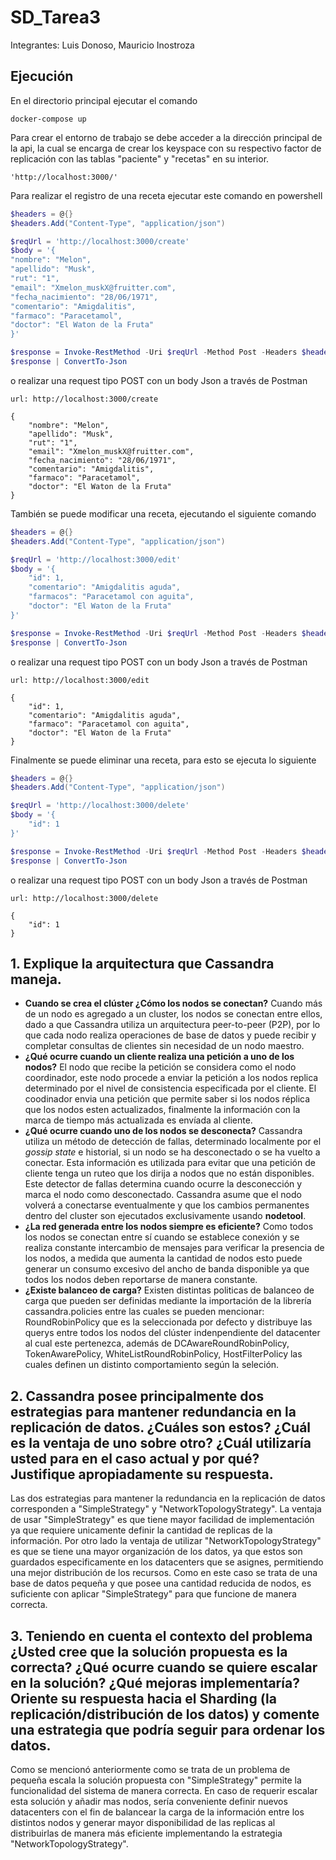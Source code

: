# SD_Tarea3
Integrantes: Luis Donoso, Mauricio Inostroza

## Ejecución
En el directorio principal ejecutar el comando
```
docker-compose up
```

Para crear el entorno de trabajo se debe acceder a la dirección principal de la api, la cual se encarga de crear los keyspace con su respectivo factor de replicación con las tablas "paciente" y "recetas" en su interior.
```
'http://localhost:3000/'
```

Para realizar el registro de una receta ejecutar este comando en powershell 
```powershell
$headers = @{}
$headers.Add("Content-Type", "application/json")

$reqUrl = 'http://localhost:3000/create'
$body = '{
"nombre": "Melon",
"apellido": "Musk",
"rut": "1",
"email": "Xmelon_muskX@fruitter.com",
"fecha_nacimiento": "28/06/1971",
"comentario": "Amigdalitis",
"farmaco": "Paracetamol",
"doctor": "El Waton de la Fruta"
}'

$response = Invoke-RestMethod -Uri $reqUrl -Method Post -Headers $headers -ContentType 'application/json' -Body $body
$response | ConvertTo-Json
```
o realizar una request tipo POST con un body Json a través de Postman
```
url: http://localhost:3000/create
```
```
{
    "nombre": "Melon",
    "apellido": "Musk",
    "rut": "1",
    "email": "Xmelon_muskX@fruitter.com",
    "fecha_nacimiento": "28/06/1971",
    "comentario": "Amigdalitis",
    "farmaco": "Paracetamol",
    "doctor": "El Waton de la Fruta"
}
```
También se puede modificar una receta, ejecutando el siguiente comando
```powershell
$headers = @{}
$headers.Add("Content-Type", "application/json")

$reqUrl = 'http://localhost:3000/edit'
$body = '{
    "id": 1,
    "comentario": "Amigdalitis aguda",
    "farmacos": "Paracetamol con aguita",
    "doctor": "El Waton de la Fruta"
}'

$response = Invoke-RestMethod -Uri $reqUrl -Method Post -Headers $headers -ContentType 'application/json' -Body $body
$response | ConvertTo-Json
```
o realizar una request tipo POST con un body Json a través de Postman
```
url: http://localhost:3000/edit
```
```
{
    "id": 1,
    "comentario": "Amigdalitis aguda",
    "farmaco": "Paracetamol con aguita",
    "doctor": "El Waton de la Fruta"
}
```
Finalmente se puede eliminar una receta, para esto se ejecuta lo siguiente
```powershell
$headers = @{}
$headers.Add("Content-Type", "application/json")

$reqUrl = 'http://localhost:3000/delete'
$body = '{
    "id": 1
}'

$response = Invoke-RestMethod -Uri $reqUrl -Method Post -Headers $headers -ContentType 'application/json' -Body $body
$response | ConvertTo-Json
```

o realizar una request tipo POST con un body Json a través de Postman
```
url: http://localhost:3000/delete
```
```
{
    "id": 1
}
```

## 1. Explique la arquitectura que Cassandra maneja.
* **Cuando se crea el clúster ¿Cómo los nodos se conectan?** 
Cuando más de un nodo es agregado a un cluster, los nodos se conectan entre ellos, dado a que Cassandra utiliza un arquitectura peer-to-peer (P2P), por lo que cada nodo realiza operaciones de base de datos y puede recibir y completar consultas de clientes sin necesidad de un nodo maestro. 
* **¿Qué ocurre cuando un cliente realiza una petición a uno de los nodos?**
El nodo que recibe la petición se considera como el nodo coordinador, este nodo procede a enviar la petición a los nodos replica determinado por el nivel de consistencia especificada por el cliente. El coodinador envia una petición que permite saber si los nodos réplica que los nodos esten actualizados, finalmente la información con la marca de tiempo más actualizada es envíada al cliente.
* **¿Qué ocurre cuando uno de los nodos se desconecta?**
Cassandra utiliza un método de detección de fallas, determinado localmente por el *gossip state* e historial, si un nodo se ha desconectado o se ha vuelto a conectar. Esta información es utilizada para evitar que una petición de cliente tenga un ruteo que los dirija a nodos que no están disponibles. Este detector de fallas determina cuando ocurre la desconección y marca el nodo como desconectado. Cassandra asume que el nodo volverá a conectarse eventualmente y que los cambios permanentes dentro del cluster son ejecutados exclusivamente usando **nodetool**.
* **¿La red generada entre los nodos siempre es eficiente?**
Como todos los nodos se conectan entre sí cuando se establece conexión y se realiza constante intercambio de mensajes para verificar la presencia de los nodos, a medida que aumenta la cantidad de nodos esto puede generar un consumo excesivo del ancho de banda disponible ya que todos los nodos deben reportarse de manera constante.
* **¿Existe balanceo de carga?**
Existen distintas politicas de balanceo de carga que pueden ser definidas mediante la importación de la librería cassandra.policies entre las cuales se pueden mencionar: RoundRobinPolicy que es la seleccionada por defecto y distribuye las querys entre todos los nodos del clúster indenpendiente del datacenter al cual este pertenezca, además de DCAwareRoundRobinPolicy, TokenAwarePolicy, WhiteListRoundRobinPolicy, HostFilterPolicy las cuales definen un distinto comportamiento según la seleción.
## 2. Cassandra posee principalmente dos estrategias para mantener redundancia en la replicación de datos. ¿Cuáles son estos? ¿Cuál es la ventaja de uno sobre otro? ¿Cuál utilizaría usted para en el caso actual y por qué? Justifique apropiadamente su respuesta.
Las dos estrategias para mantener la redundancia en la replicación de datos corresponden a "SimpleStrategy" y "NetworkTopologyStrategy". La ventaja de usar "SimpleStrategy" es que tiene mayor facilidad de implementación ya que requiere unicamente definir la cantidad de replicas de la información. Por otro lado la ventaja de utilizar "NetworkTopologyStrategy" es que se tiene una mayor organización de los datos, ya que estos son guardados especificamente en los datacenters que se asignes, permitiendo una mejor distribución de los recursos. Como en este caso se trata de una base de datos pequeña y que posee una cantidad reducida de nodos, es suficiente con aplicar "SimpleStrategy" para que funcione de manera correcta.
## 3. Teniendo en cuenta el contexto del problema ¿Usted cree que la solución propuesta es la correcta? ¿Qué ocurre cuando se quiere escalar en la solución? ¿Qué mejoras implementaría? Oriente su respuesta hacia el Sharding (la replicación/distribución de los datos) y comente una estrategia que podría seguir para ordenar los datos.
Como se mencionó anteriormente como se trata de un problema de pequeña escala la solución propuesta con "SimpleStrategy" permite la funcionalidad del sistema de manera correcta. En caso de requerir escalar esta solución y añadir mas nodos, sería conveniente definir nuevos datacenters con el fin de balancear la carga de la información entre los distintos nodos y generar mayor disponibilidad de las replicas al distribuirlas de manera más eficiente implementando la estrategia "NetworkTopologyStrategy". 
